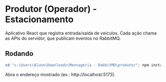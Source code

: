 # Produtor (Operador) - Estacionamento

Aplicativo React que registra entrada/saída de veículos. Cada ação chama as APIs do servidor, que publicam eventos no RabbitMQ.

## Rodando
```powershell
cd "c:\Users\Aluno\Downloads\Mensageria - RabbitMQ\produtor"; npm install; npm run dev
```

Abra o endereço mostrado (ex.: http://localhost:5173).
